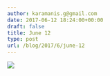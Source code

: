 ```yaml
---
author: karamanis.g@gmail.com
date: 2017-06-12 18:24:00+00:00
draft: false
title: June 12
type: post
url: /blog/2017/6/june-12
---
```


![](/images/2017-06-12-20176june-12/image-asset.jpeg)

